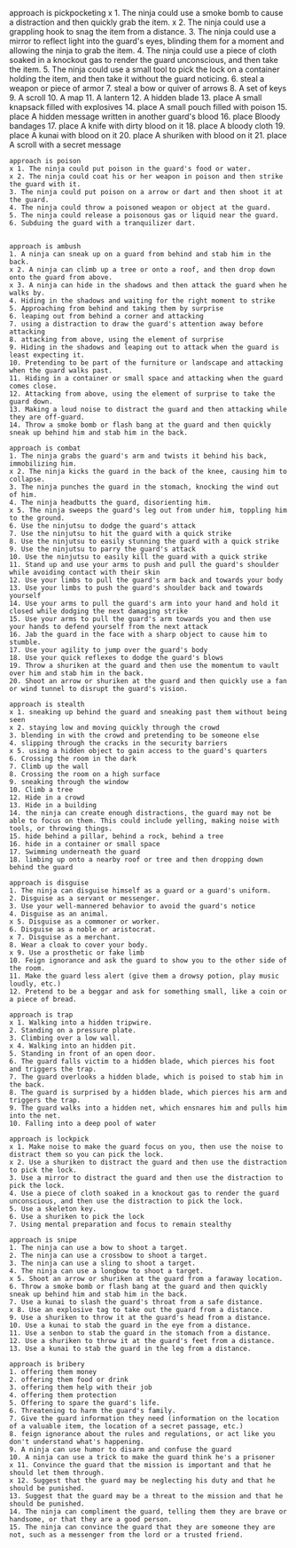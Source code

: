 approach is pickpocketing
    x 1. The ninja could use a smoke bomb to cause a distraction and then quickly grab the item.
    x 2. The ninja could use a grappling hook to snag the item from a distance.
    3. The ninja could use a mirror to reflect light into the guard's eyes, blinding them for a moment and allowing the ninja to grab the item.
    4. The ninja could use a piece of cloth soaked in a knockout gas to render the guard unconscious, and then take the item.
    5. The ninja could use a small tool to pick the lock on a container holding the item, and then take it without the guard noticing.
    6. steal a weapon or piece of armor
    7. steal a bow or quiver of arrows
    8. A set of keys
    9. A scroll
    10. A map
    11. A lantern
    12. A hidden blade
    13. place A small knapsack filled with explosives
    14. place A small pouch filled with poison
    15. place A hidden message written in another guard's blood
    16. place Bloody bandages
    17. place A knife with dirty blood on it
    18. place A bloody cloth
    19. place A kunai with blood on it
    20. place A shuriken with blood on it
    21. place A scroll with a secret message

    approach is poison
    x 1. The ninja could put poison in the guard's food or water.
    x 2. The ninja could coat his or her weapon in poison and then strike the guard with it.
    3. The ninja could put poison on a arrow or dart and then shoot it at the guard.
    4. The ninja could throw a poisoned weapon or object at the guard.
    5. The ninja could release a poisonous gas or liquid near the guard.
    6. Subduing the guard with a tranquilizer dart.


    approach is ambush
    1. A ninja can sneak up on a guard from behind and stab him in the back.
    x 2. A ninja can climb up a tree or onto a roof, and then drop down onto the guard from above.
    x 3. A ninja can hide in the shadows and then attack the guard when he walks by.
    4. Hiding in the shadows and waiting for the right moment to strike
    5. Approaching from behind and taking them by surprise
    6. leaping out from behind a corner and attacking
    7. using a distraction to draw the guard's attention away before attacking
    8. attacking from above, using the element of surprise
    9. Hiding in the shadows and leaping out to attack when the guard is least expecting it.
    10. Pretending to be part of the furniture or landscape and attacking when the guard walks past.
    11. Hiding in a container or small space and attacking when the guard comes close.
    12. Attacking from above, using the element of surprise to take the guard down.
    13. Making a loud noise to distract the guard and then attacking while they are off-guard.
    14. Throw a smoke bomb or flash bang at the guard and then quickly sneak up behind him and stab him in the back.

    approach is combat
    1. The ninja grabs the guard's arm and twists it behind his back, immobilizing him.
    x 2. The ninja kicks the guard in the back of the knee, causing him to collapse.
    3. The ninja punches the guard in the stomach, knocking the wind out of him.
    4. The ninja headbutts the guard, disorienting him.
    x 5. The ninja sweeps the guard's leg out from under him, toppling him to the ground.
    6. Use the ninjutsu to dodge the guard's attack
    7. Use the ninjutsu to hit the guard with a quick strike
    8. Use the ninjutsu to easily stunning the guard with a quick strike
    9. Use the ninjutsu to parry the guard's attack
    10. Use the ninjutsu to easily kill the guard with a quick strike
    11. Stand up and use your arms to push and pull the guard's shoulder while avoiding contact with their skin
    12. Use your limbs to pull the guard's arm back and towards your body
    13. Use your limbs to push the guard's shoulder back and towards yourself
    14. Use your arms to pull the guard's arm into your hand and hold it closed while dodging the next damaging strike
    15. Use your arms to pull the guard's arm towards you and then use your hands to defend yourself from the next attack
    16. Jab the guard in the face with a sharp object to cause him to stumble.
    17. Use your agility to jump over the guard's body
    18. Use your quick reflexes to dodge the guard's blows
    19. Throw a shuriken at the guard and then use the momentum to vault over him and stab him in the back.
    20. Shoot an arrow or shuriken at the guard and then quickly use a fan or wind tunnel to disrupt the guard's vision.

    approach is stealth
    x 1. sneaking up behind the guard and sneaking past them without being seen
    x 2. staying low and moving quickly through the crowd
    3. blending in with the crowd and pretending to be someone else
    4. slipping through the cracks in the security barriers
    x 5. using a hidden object to gain access to the guard's quarters
    6. Crossing the room in the dark
    7. Climb up the wall
    8. Crossing the room on a high surface
    9. sneaking through the window
    10. Climb a tree
    12. Hide in a crowd
    13. Hide in a building
    14. the ninja can create enough distractions, the guard may not be able to focus on them. This could include yelling, making noise with tools, or throwing things.
    15. hide behind a pillar, behind a rock, behind a tree
    16. hide in a container or small space
    17. Swimming underneath the guard
    18. limbing up onto a nearby roof or tree and then dropping down behind the guard

    approach is disguise
    1. The ninja can disguise himself as a guard or a guard's uniform.
    2. Disguise as a servant or messenger.
    3. Use your well-mannered behavior to avoid the guard's notice
    4. Disguise as an animal.
    x 5. Disguise as a commoner or worker.
    6. Disguise as a noble or aristocrat.
    x 7. Disguise as a merchant.
    8. Wear a cloak to cover your body.
    x 9. Use a prosthetic or fake limb
    10. Feign ignorance and ask the guard to show you to the other side of the room.
    11. Make the guard less alert (give them a drowsy potion, play music loudly, etc.)
    12. Pretend to be a beggar and ask for something small, like a coin or a piece of bread.

    approach is trap
    x 1. Walking into a hidden tripwire.
    2. Standing on a pressure plate.
    3. Climbing over a low wall.
    x 4. Walking into an hidden pit.
    5. Standing in front of an open door.
    6. The guard falls victim to a hidden blade, which pierces his foot and triggers the trap.
    7. The guard overlooks a hidden blade, which is poised to stab him in the back.
    8. The guard is surprised by a hidden blade, which pierces his arm and triggers the trap.
    9. The guard walks into a hidden net, which ensnares him and pulls him into the net.
    10. Falling into a deep pool of water

    approach is lockpick
    x 1. Make noise to make the guard focus on you, then use the noise to distract them so you can pick the lock.
    x 2. Use a shuriken to distract the guard and then use the distraction to pick the lock.
    3. Use a mirror to distract the guard and then use the distraction to pick the lock.
    4. Use a piece of cloth soaked in a knockout gas to render the guard unconscious, and then use the distraction to pick the lock.
    5. Use a skeleton key.
    6. Use a shuriken to pick the lock
    7. Using mental preparation and focus to remain stealthy

    approach is snipe
    1. The ninja can use a bow to shoot a target.
    2. The ninja can use a crossbow to shoot a target.
    3. The ninja can use a sling to shoot a target.
    4. The ninja can use a longbow to shoot a target.
    x 5. Shoot an arrow or shuriken at the guard from a faraway location.
    6. Throw a smoke bomb or flash bang at the guard and then quickly sneak up behind him and stab him in the back.
    7. Use a kunai to slash the guard's throat from a safe distance.
    x 8. Use an explosive tag to take out the guard from a distance.
    9. Use a shuriken to throw it at the guard's head from a distance.
    10. Use a kunai to stab the guard in the eye from a distance.
    11. Use a senbon to stab the guard in the stomach from a distance.
    12. Use a shuriken to throw it at the guard's feet from a distance.
    13. Use a kunai to stab the guard in the leg from a distance.

    approach is bribery
    1. offering them money
    2. offering them food or drink
    3. offering them help with their job
    4. offering them protection
    5. Offering to spare the guard's life.
    6. Threatening to harm the guard's family.
    7. Give the guard information they need (information on the location of a valuable item, the location of a secret passage, etc.)
    8. feign ignorance about the rules and regulations, or act like you don't understand what's happening.
    9. A ninja can use humor to disarm and confuse the guard 
    10. A ninja can use a trick to make the guard think he's a prisoner
    x 11. Convince the guard that the mission is important and that he should let them through.
    x 12. Suggest that the guard may be neglecting his duty and that he should be punished.
    13. Suggest that the guard may be a threat to the mission and that he should be punished.
    14. The ninja can compliment the guard, telling them they are brave or handsome, or that they are a good person.
    15. The ninja can convince the guard that they are someone they are not, such as a messenger from the lord or a trusted friend.